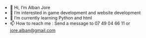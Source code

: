 - 👋 Hi, I’m Alban Jore
- 👀 I’m interested in game development and website development
- 🌱 I’m currently learning Python and html
- 📫 How to reach me : Send a message to 07 49 04 66 11 or jore.alban@gmail.com

<!---
Albanjore/Albanjore is a ✨ special ✨ repository because its `README.md` (this file) appears on your GitHub profile.
You can click the Preview link to take a look at your changes.
--->
